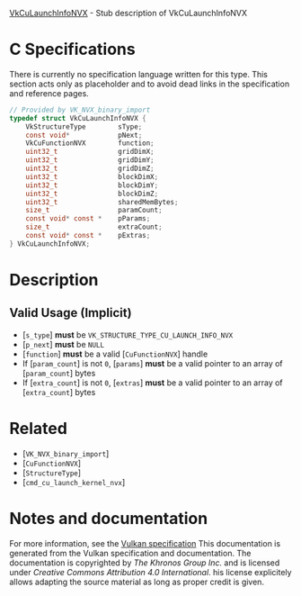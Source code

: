 [VkCuLaunchInfoNVX](https://www.khronos.org/registry/vulkan/specs/1.3-extensions/man/html/VkCuLaunchInfoNVX.html) - Stub description of VkCuLaunchInfoNVX

# C Specifications
There is currently no specification language written for this type.
This section acts only as placeholder and to avoid dead links in the
specification and reference pages.
```c
// Provided by VK_NVX_binary_import
typedef struct VkCuLaunchInfoNVX {
    VkStructureType        sType;
    const void*            pNext;
    VkCuFunctionNVX        function;
    uint32_t               gridDimX;
    uint32_t               gridDimY;
    uint32_t               gridDimZ;
    uint32_t               blockDimX;
    uint32_t               blockDimY;
    uint32_t               blockDimZ;
    uint32_t               sharedMemBytes;
    size_t                 paramCount;
    const void* const *    pParams;
    size_t                 extraCount;
    const void* const *    pExtras;
} VkCuLaunchInfoNVX;
```

# Description
## Valid Usage (Implicit)
-  [`s_type`] **must**  be `VK_STRUCTURE_TYPE_CU_LAUNCH_INFO_NVX`
-  [`p_next`] **must**  be `NULL`
-  [`function`] **must**  be a valid [`CuFunctionNVX`] handle
-    If [`param_count`] is not `0`, [`params`] **must**  be a valid pointer to an array of [`param_count`] bytes
-    If [`extra_count`] is not `0`, [`extras`] **must**  be a valid pointer to an array of [`extra_count`] bytes

# Related
- [`VK_NVX_binary_import`]
- [`CuFunctionNVX`]
- [`StructureType`]
- [`cmd_cu_launch_kernel_nvx`]

# Notes and documentation
For more information, see the [Vulkan specification](https://www.khronos.org/registry/vulkan/specs/1.3-extensions/html/vkspec.html)
This documentation is generated from the Vulkan specification and documentation.
The documentation is copyrighted by *The Khronos Group Inc.* and is licensed under *Creative Commons Attribution 4.0 International*.
his license explicitely allows adapting the source material as long as proper credit is given.
        